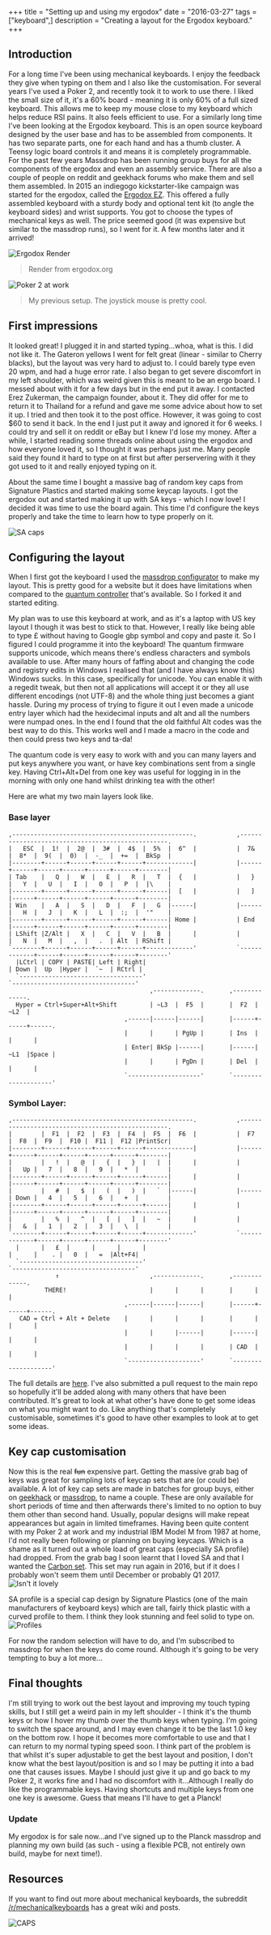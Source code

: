 +++
title = "Setting up and using my ergodox"
date = "2016-03-27"
tags = ["keyboard",]
description = "Creating a layout for the Ergodox keyboard." 
+++

## Introduction

For a long time I've been using mechanical keyboards. I enjoy the feedback they give when typing on them and I also like the customisation. For several years I've used a Poker 2, and recently took it to work to use there. I liked the small size of it, it's a 60% board - meaning it is only 60% of a full sized keyboard. This allows me to keep my mouse close to my keyboard which helps reduce RSI pains. It also feels efficient to use. For a similarly long time I've been looking at the Ergodox keyboard. This is an open source keyboard designed by the user base and has to be assembled from components. It has two separate parts, one for each hand and has a thumb cluster. A Teensy logic board controls it and means it is completely programmable. For the past few years Massdrop has been running group buys for all the components of the ergodox and even an assembly service. There are also a couple of people on reddit and geekhack forums who make them and sell them assembled. In 2015 an indiegogo kickstarter-like campaign was started for the ergodox, called the [Ergodox EZ](https://www.indiegogo.com/projects/ergodox-ez-an-incredible-mechanical-keyboard). This offered a fully assembled keyboard with a sturdy body and optional tent kit (to angle the keyboard sides) and wrist supports. You got to choose the types of mechanical keys as well. The price seemed good (it was expensive but similar to the massdrop runs), so I went for it. A few months later and it arrived!

![Ergodox Render](/images/ErgoDox_001.png)

> Render from ergodox.org

![Poker 2 at work](/images/poker2.jpg)

> My previous setup. The joystick mouse is pretty cool.


## First impressions

It looked great! I plugged it in and started typing...whoa, what is this. I did not like it. The Gateron yellows I went for felt great (linear - similar to Cherry blacks), but the layout was very hard to adjust to. I could barely type even 20 wpm, and had a huge error rate. I also began to get severe discomfort in my left shoulder, which was weird given this is meant to be an ergo board. I messed about with it for a few days but in the end put it away. I contacted Erez Zukerman, the campaign founder, about it. They did offer for me to return it to Thailand for a refund and gave me some advice about how to set it up. I tried and then took it to the post office. However, it was going to cost $60 to send it back. In the end I just put it away and ignored it for 6 weeks. I could try and sell it on reddit or eBay but I knew I'd lose my money. After a while, I started reading some threads online about using the ergodox and how everyone loved it, so I thought it was perhaps just me. Many people said they found it hard to type on at first but after perservering with it they got used to it and really enjoyed typing on it.

About the same time I bought a massive bag of random key caps from Signature Plastics and started making some keycap layouts. I got the ergodox out and started making it up with SA keys - which I now love! I decided it was time to use the board again. This time I'd configure the keys properly and take the time to learn how to type properly on it.

![SA caps](/images/rl-layout.jpg)

## Configuring the layout

When I first got the keyboard I used the [massdrop configurator](https://www.massdrop.com/ext/ergodox) to make my layout. This is pretty good for a website but it does have limitations when compared to the [quantum controller](https://github.com/jackhumbert/qmk_firmware) that's available. So I forked it and started editing.

My plan was to use this keyboard at work, and as it's a laptop with US key layout I though it was best to stick to that. However, I really like being able to type £ without having to Google gbp symbol and copy and paste it. So I figured I could programme it into the keyboard! The quantum firmware supports unicode, which means there's endless characters and symbols available to use. After many hours of faffing about and changing the code and registry edits in Windows I realised that (and I have always know this) Windows sucks. In this case, specifically for unicode. You can enable it with a regedit tweak, but then not all applications will accept it or they all use different encodings (not UTF-8) and the whole thing just becomes a giant hassle. During my process of trying to figure it out I even made a unicode entry layer which had the hexidecimal inputs and alt and all the numbers were numpad ones. In the end I found that the old faithful Alt codes was the best way to do this. This works well and I made a macro in the code and then could press two keys and ta-da!

The quantum code is very easy to work with and you can many layers and put keys anywhere you want, or have key combinations sent from a single key. Having Ctrl+Alt+Del from one key was useful for logging in in the morning with only one hand whilst drinking tea with the other!

Here are what my two main layers look like.

### Base layer

```
,--------------------------------------------------.           ,--------------------------------------------------.
|   ESC  |  1!  |  2@  |  3#  |  4$  |  5%  |  6^  |           |  7&  |  8*  |  9(  |  0)  |  -_  |  +=  |  BkSp  |
|--------+------+------+------+------+-------------|           |------+------+------+------+------+------+--------|
| Tab    |   Q  |   W  |   E  |   R  |   T  |  {   |           |   }  |   Y  |   U  |   I  |   O  |   P  |  |\    |
|--------+------+------+------+------+------|  [   |           |   ]  |------+------+------+------+------+--------|
| Win    |   A  |   S  |   D  |   F  |   G  |------|           |------|   H  |   J  |   K  |   L  |  :;  |  '"    |
|--------+------+------+------+------+------| Home |           | End  |------+------+------+------+------+--------|
| LShift |Z/Alt |   X  |   C  |   V  |   B  |      |           |      |   N  |   M  |   ,  |   .  | Alt  | RShift |
`--------+------+------+------+------+-------------'           `-------------+------+------+------+------+--------'
  |LCtrl | COPY | PASTE| Left | Right|                                       | Down |  Up  |Hyper |  `~  | RCtrl |
  `----------------------------------'                                       `----------------------------------'
                                       ,-------------.       ,-------------.
  Hyper = Ctrl+Super+Alt+Shift         | ~L3  |  F5  |       |  F2  | ~L2  |
                                ,------|------|------|       |------+------+------.
                                |      |      | PgUp |       | Ins  |      |      |
                                | Enter| BkSp |------|       |------| ~L1  |Space |
                                |      |      | PgDn |       | Del  |      |      |
                                `--------------------'       `--------------------'
```

### Symbol Layer:

```
,--------------------------------------------------.           ,--------------------------------------------------.
|        |  F1  |  F2  |  F3  |  F4  |  F5  |  F6  |           |  F7  |  F8  |  F9  |  F10 |  F11 |  F12 |PrintScr|
|--------+------+------+------+------+-------------|           |------+------+------+------+------+------+--------|
|        |   !  |   @  |   {  |   }  |   |  |      |           |      |   Up |   7  |   8  |   9  |   *  |        |
|--------+------+------+------+------+------|      |           |      |------+------+------+------+------+--------|
|        |   #  |   $  |   (  |   )  |   `  |------|           |------| Down |   4  |   5  |   6  |   +  |        |
|--------+------+------+------+------+------|      |           |      |------+------+------+------+------+--------|
|        |   %  |   ^  |   [  |   ]  |   ~  |      |           |      |   &  |   1  |   2  |   3  |   \  |        |
`--------+------+------+------+------+-------------'           `-------------+------+------+------+------+--------'
  |      |   £  |      |      |      |                                       |      |    . |   0  |   =  |Alt+F4|
  `----------------------------------'                                       `----------------------------------'
             ↑                         ,-------------.       ,-------------.
          THERE!                       |      |      |       |      |      |
                                ,------|------|------|       |------+------+------.
   CAD = Ctrl + Alt + Delete    |      |      |      |       |      |      |      |
                                |      |      |------|       |------|      |      |
                                |      |      |      |       | CAD  |      |      |
                                `--------------------'       `--------------------'
```

The full details are [here](https://github.com/qmk/qmk_firmware/tree/04e4428e8c971f803f01eb58489b1c1d1a410b4d/keyboard/ergodox_ez/keymaps/alexjj). I've also submitted a pull request to the main repo so hopefully it'll be added along with many others that have been contributed. It's great to look at what other's have done to get some ideas on what you might want to do. Like anything that's completely customisable, sometimes it's good to have other examples to look at to get some ideas.

## Key cap customisation

Now this is the real ~~fun~~ expensive part. Getting the massive grab bag of keys was great for sampling lots of keycap sets that are (or could be) available. A lot of key cap sets are made in batches for group buys, either on [geekhack](http://geekhack.org) or [massdrop](https://www.massdrop.com/mechanical-keyboards/drops?mode=guest_open), to name a couple. These are only available for short periods of time and then afterwards there's limited to no option to buy them other than second hand. Usually, popular designs will make repeat appearances but again in limited timeframes. Having been quite content with my Poker 2 at work and my industrial IBM Model M from 1987 at home, I'd not really been following or planning on buying keycaps. Which is a shame as it turned out a whole load of great caps (especially SA profile) had dropped. From the grab bag I soon learnt that I loved SA and that I wanted the [Carbon set](http://www.massdrop.community/mechkeys/carbon/). This set may run again in 2016, but if it does I probably won't seem them until December or probably Q1 2017.  
![Isn't it lovely](/images/carbon.jpg)

SA profile is a special cap design by Signature Plastics (one of the main manufacturers of keyboard keys) which are tall, fairly thick plastic with a curved profile to them. I think they look stunning and feel solid to type on.  
![Profiles](/images/key-family-center.jpg)

For now the random selection will have to do, and I'm subscribed to massdrop for when the keys do come round. Although it's going to be very tempting to buy a lot more...

## Final thoughts

I'm still trying to work out the best layout and improving my touch typing skills, but I still get a weird pain in my left shoulder - I think it's the thumb keys or how I hover my thumb over the thumb keys when typing. I'm going to switch the space around, and I may even change it to be the last 1.0 key on the bottom row. I hope it becomes more comfortable to use and that I can return to my normal typing speed soon. I think part of the problem is that whilst it's super adjustable to get the best layout and position, I don't know what the best layout/position is and so I may be putting it into a bad one that causes issues. Maybe I should just give it up and go back to my Poker 2, it works fine and I had no discomfort with it...Although I really do like the programmable keys. Having shortcuts and multiple keys from one one key is awesome. Guess that means I'll have to get a Planck!

### Update

My ergodox is for sale now...and I've signed up to the Planck massdrop and planning my own build (as such - using a flexible PCB, not entirely own build, maybe for next time!).

## Resources

If you want to find out more about mechanical keyboards, the subreddit [/r/mechanicalkeyboards](https://www.reddit.com/r/mechanicalkeyboards) has a great wiki and posts.

![CAPS](/images/capsorganised.jpg)
